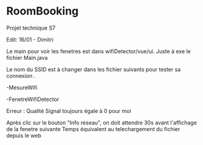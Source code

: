 # RoomBooking
Projet technique S7

Edit: 16/01 - Dimitri 


Le main pour voir les fenetres est dans wifiDetector/vue/ui. Juste à exe le fichier Main.java

Le nom du SSID est à changer dans les fichier suivants pour tester sa connexion .

-MesureWifi 

-FenetreWifiDetector

Erreur : Qualité Signal toujours égale à 0 pour moi 

Après clic sur le bouton "Info reseau", on doit attendre 30s avant l'affichage de la fenetre suivante
Temps équivalent au telechargement du fichier depuis le web



